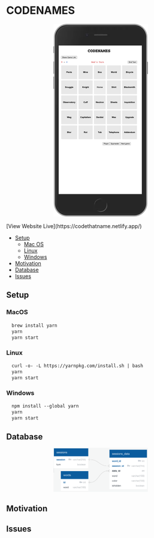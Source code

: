 # CODENAMES
<p align="center"><img src="https://github.com/moj124/codeNames/blob/main/public/media/codenames.png" width="50%"><p>
[View Website Live](https://codethatname.netlify.app/)

- [Setup](#setup)
  - [Mac OS](#macos)
  - [Linux](#linux)
  - [Windows](#windows)
- [Motivation](#motivation)
- [Database](#database)
- [Issues](#issues)

## Setup

### MacOS
```
  brew install yarn
  yarn
  yarn start
```

### Linux
```
  curl -o- -L https://yarnpkg.com/install.sh | bash 
  yarn
  yarn start
```

### Windows
```
  npm install --global yarn
  yarn
  yarn start
```

## Database
<p align="center"><img src="https://github.com/moj124/codeNames/blob/main/public/media/codenames_database.png" width="50%"><p>

## Motivation
  
## Issues
